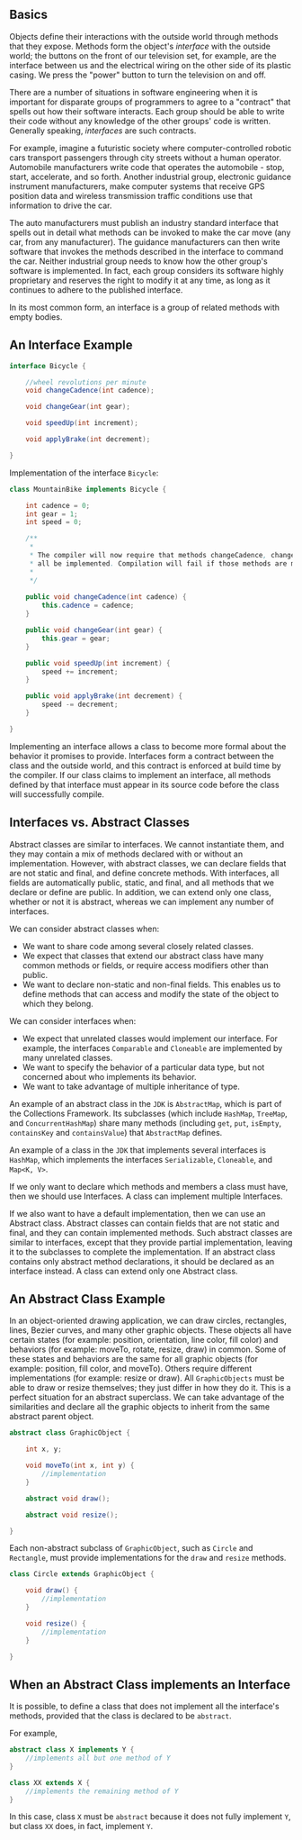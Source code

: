 ## Basics

Objects define their interactions with the outside world through methods that they expose. Methods form the object's
*interface* with the outside world; the buttons on the front of our television set, for example, are the interface between
us and the electrical wiring on the other side of its plastic casing. We press the "power" button to turn the television
on and off.

There are a number of situations in software engineering when it is important for disparate groups of programmers to agree
to a "contract" that spells out how their software interacts. Each group should be able to write their code without any
knowledge of the other groups' code is written. Generally speaking, *interfaces* are such contracts.

For example, imagine a futuristic society where computer-controlled robotic cars transport passengers through city streets
without a human operator. Automobile manufacturers write code that operates the automobile - stop, start, accelerate, and
so forth. Another industrial group, electronic guidance instrument manufacturers, make computer systems that receive GPS
position data and wireless transmission traffic conditions use that information to drive the car.

The auto manufacturers must publish an industry standard interface that spells out in detail what methods can be invoked
to make the car move (any car, from any manufacturer). The guidance manufacturers can then write software that invokes
the methods described in the interface to command the car. Neither industrial group needs to know how the other group's
software is implemented. In fact, each group considers its software highly proprietary and reserves the right to modify
it at any time, as long as it continues to adhere to the published interface.

In its most common form, an interface is a group of related methods with empty bodies.

## An Interface Example

```java
interface Bicycle {

    //wheel revolutions per minute
    void changeCadence(int cadence);

    void changeGear(int gear);

    void speedUp(int increment);

    void applyBrake(int decrement);

}
```

Implementation of the interface `Bicycle`:

```java
class MountainBike implements Bicycle {

    int cadence = 0;
    int gear = 1;
    int speed = 0;

    /**
     *
     * The compiler will now require that methods changeCadence, changeGear, speedUp, applyBrake 
     * all be implemented. Compilation will fail if those methods are missing from  this class.
     *
     */
    
    public void changeCadence(int cadence) {
        this.cadence = cadence;
    }

    public void changeGear(int gear) {
        this.gear = gear;
    }

    public void speedUp(int increment) {
        speed += increment;
    }

    public void applyBrake(int decrement) {
        speed -= decrement;
    }

}
```

Implementing an interface allows a class to become more formal about the behavior it promises to provide. Interfaces form
a contract between the class and the outside world, and this contract is enforced at build time by the compiler. If our
class claims to implement an interface, all methods defined by that interface must appear in its source code before the
class will successfully compile.

## Interfaces vs. Abstract Classes

Abstract classes are similar to interfaces. We cannot instantiate them, and they may contain a mix of methods declared
with or without an implementation. However, with abstract classes, we can declare fields that are not static and final, and
define concrete methods. With interfaces, all fields are automatically public, static, and final, and all methods that we
declare or define are public. In addition, we can extend only one class, whether or not it is abstract, whereas we can
implement any number of interfaces.

We can consider abstract classes when:

- We want to share code among several closely related classes.
- We expect that classes that extend our abstract class have many common methods or fields, or require access modifiers
  other than public.
- We want to declare non-static and non-final fields. This enables us to define methods that can access and modify the
  state of the object to which they belong.

We can consider interfaces when:

- We expect that unrelated classes would implement our interface. For example, the interfaces `Comparable` and `Cloneable`
  are implemented by many unrelated classes.
- We want to specify the behavior of a particular data type, but not concerned about who implements its behavior.
- We want to take advantage of multiple inheritance of type.

An example of an abstract class in the `JDK` is `AbstractMap`, which is part of the Collections Framework. Its subclasses
(which include `HashMap`, `TreeMap`, and `ConcurrentHashMap`) share many methods (including `get`, `put`, `isEmpty`, `containsKey`
and `containsValue`) that `AbstractMap` defines.

An example of a class in the `JDK` that implements several interfaces is `HashMap`, which implements the interfaces `Serializable`,
`Cloneable`, and `Map<K, V>`.

If we only want to declare which methods and members a class must have, then we should use Interfaces. A class can implement
multiple Interfaces.

If we also want to have a default implementation, then we can use an Abstract class. Abstract classes can contain fields
that are not static and final, and they can contain implemented methods. Such abstract classes are similar to interfaces,
except that they provide partial implementation, leaving it to the subclasses to complete the implementation. If an abstract
class contains only abstract method declarations, it should be declared as an interface instead. A class can extend only
one Abstract class.

## An Abstract Class Example

In an object-oriented drawing application, we can draw circles, rectangles, lines, Bezier curves, and many other graphic
objects. These objects all have certain states (for example: position, orientation, line color, fill color) and
behaviors (for example: moveTo, rotate, resize, draw) in common. Some of these states and behaviors are the same for all
graphic objects (for example: position, fill color, and moveTo). Others require different implementations (for example: resize or draw).
All `GraphicObjects` must be able to draw or resize themselves; they just differ in how they do it. This is a perfect situation
for an abstract superclass. We can take advantage of the similarities and declare all the graphic objects to inherit from the
same abstract parent object.

```java
abstract class GraphicObject {

    int x, y;

    void moveTo(int x, int y) {
        //implementation
    }

    abstract void draw();

    abstract void resize();

}
```

Each non-abstract subclass of `GraphicObject`, such as `Circle` and `Rectangle`, must provide implementations for the `draw`
and `resize` methods.

```java
class Circle extends GraphicObject {

    void draw() {
        //implementation
    }

    void resize() {
        //implementation
    }

}
```

## When an Abstract Class implements an Interface

It is possible, to define a class that does not implement all the interface's methods, provided that the class is declared
to be `abstract`.

For example,

```java
abstract class X implements Y {
    //implements all but one method of Y
}

class XX extends X {
    //implements the remaining method of Y
}
```

In this case, class `X` must be `abstract` because it does not fully implement `Y`, but class `XX` does, in fact, implement `Y`.